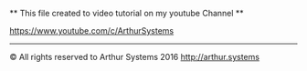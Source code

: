 ** This file created to video tutorial on my youtube Channel **

https://www.youtube.com/c/ArthurSystems

-----------------------------------------------------
© All rights reserved to Arthur Systems 2016
http://arthur.systems
